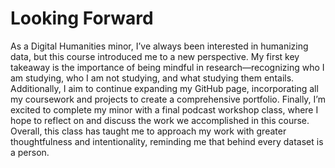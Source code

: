 # Looking Forward 

As a Digital Humanities minor, I’ve always been interested in humanizing data, but this course introduced me to a new perspective. My first key takeaway is the importance of being mindful in research—recognizing who I am studying, who I am not studying, and what studying them entails. Additionally, I aim to continue expanding my GitHub page, incorporating all my coursework and projects to create a comprehensive portfolio. Finally, I’m excited to complete my minor with a final podcast workshop class, where I hope to reflect on and discuss the work we accomplished in this course. Overall, this class has taught me to approach my work with greater thoughtfulness and intentionality, reminding me that behind every dataset is a person.
